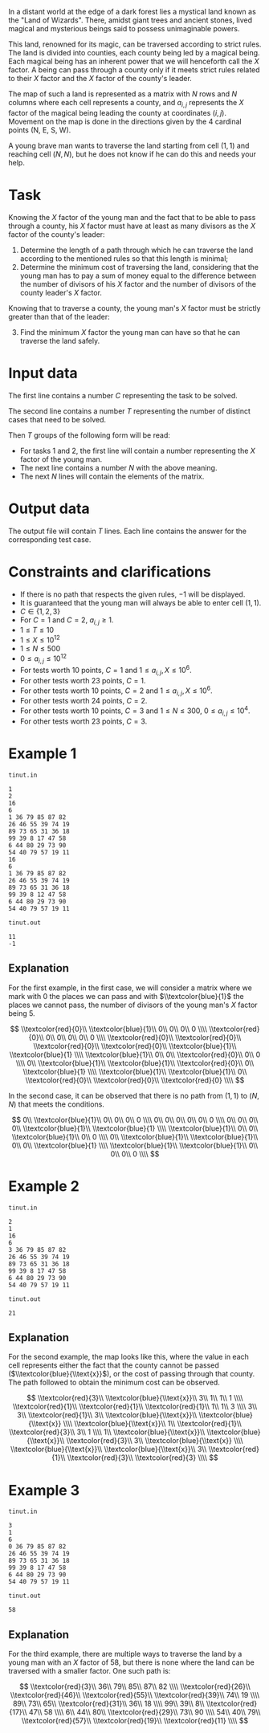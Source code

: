 In a distant world at the edge of a dark forest lies a mystical land known as the "Land of Wizards". There, amidst giant trees and ancient stones, lived magical and mysterious beings said to possess unimaginable powers.

This land, renowned for its magic, can be traversed according to strict rules. The land is divided into counties, each county being led by a magical being. Each magical being has an inherent power that we will henceforth call the $X$ factor. A being can pass through a county only if it meets strict rules related to their $X$ factor and the $X$ factor of the county's leader.

The map of such a land is represented as a matrix with $N$ rows and $N$ columns where each cell represents a county, and $a_{i,j}$ represents the $X$ factor of the magical being leading the county at coordinates $(i, j)$. Movement on the map is done in the directions given by the 4 cardinal points (N, E, S, W).

A young brave man wants to traverse the land starting from cell $(1, 1)$ and reaching cell $(N, N)$, but he does not know if he can do this and needs your help.

# Task

Knowing the $X$ factor of the young man and the fact that to be able to pass through a county, his $X$ factor must have at least as many divisors as the $X$ factor of the county's leader:

1. Determine the length of a path through which he can traverse the land according to the mentioned rules so that this length is minimal;
2. Determine the minimum cost of traversing the land, considering that the young man has to pay a sum of money equal to the difference between the number of divisors of his $X$ factor and the number of divisors of the county leader's $X$ factor.

Knowing that to traverse a county, the young man's $X$ factor must be strictly greater than that of the leader:

3. Find the minimum $X$ factor the young man can have so that he can traverse the land safely.

# Input data

The first line contains a number $C$ representing the task to be solved.

The second line contains a number $T$ representing the number of distinct cases that need to be solved.

Then $T$ groups of the following form will be read:
- For tasks 1 and 2, the first line will contain a number representing the $X$ factor of the young man.
- The next line contains a number $N$ with the above meaning.
- The next $N$ lines will contain the elements of the matrix.

# Output data

The output file will contain $T$ lines. Each line contains the answer for the corresponding test case.

# Constraints and clarifications

* If there is no path that respects the given rules, $-1$ will be displayed.
* It is guaranteed that the young man will always be able to enter cell $(1, 1)$.
* $C \in \{1, 2, 3\}$
* For $C = 1$ and $C = 2$, $a_{i,j} \geq 1$.
* $1 \leq T \leq 10$
* $1 \leq X \leq 10^{12}$
* $1 \leq N \leq 500$
* $0 \leq a_{i,j} \leq 10^{12}$
* For tests worth $10$ points, $C = 1$ and $1 \leq a_{i,j}, X \leq 10^{6}$.
* For other tests worth $23$ points, $C = 1$.
* For other tests worth $10$ points, $C = 2$ and $1 \leq a_{i,j}, X \leq 10^{6}$.
* For other tests worth $24$ points, $C = 2$.
* For other tests worth $10$ points, $C = 3$ and $1 \leq N \leq 300$, $0 \leq a_{i,j} \leq 10^{4}$.
* For other tests worth $23$ points, $C = 3$.

# Example 1
`tinut.in`
```
1
2
16
6
1 36 79 85 87 82
26 46 55 39 74 19
89 73 65 31 36 18
99 39 8 17 47 58
6 44 80 29 73 90
54 40 79 57 19 11
16
6
1 36 79 85 87 82
26 46 55 39 74 19
89 73 65 31 36 18
99 39 8 12 47 58
6 44 80 29 73 90
54 40 79 57 19 11
```

`tinut.out`
```
11
-1
```

## Explanation
For the first example, in the first case, we will consider a matrix where we mark with $0$ the places we can pass and with $\\textcolor{blue}{1}$ the places we cannot pass, the number of divisors of the young man's $X$ factor being $5$.

$$
\\textcolor{red}{0}\\ \\textcolor{blue}{1}\\ 0\\ 0\\ 0\\ 0 \\\\
\\textcolor{red}{0}\\ 0\\ 0\\ 0\\ 0\\ 0 \\\\
\\textcolor{red}{0}\\ \\textcolor{red}{0}\\ \\textcolor{red}{0}\\ \\textcolor{red}{0}\\ \\textcolor{blue}{1}\\ \\textcolor{blue}{1} \\\\
\\textcolor{blue}{1}\\ 0\\ 0\\ \\textcolor{red}{0}\\ 0\\ 0 \\\\
0\\ \\textcolor{blue}{1}\\ \\textcolor{blue}{1}\\ \\textcolor{red}{0}\\ 0\\ \\textcolor{blue}{1} \\\\
\\textcolor{blue}{1}\\ \\textcolor{blue}{1}\\ 0\\ \\textcolor{red}{0}\\ \\textcolor{red}{0}\\ \\textcolor{red}{0} \\\\
$$

In the second case, it can be observed that there is no path from $(1, 1)$ to $(N, N)$ that meets the conditions.

$$
0\\ \\textcolor{blue}{1}\\ 0\\ 0\\ 0\\ 0 \\\\
0\\ 0\\ 0\\ 0\\ 0\\ 0 \\\\
0\\ 0\\ 0\\ 0\\ \\textcolor{blue}{1}\\ \\textcolor{blue}{1} \\\\
\\textcolor{blue}{1}\\ 0\\ 0\\ \\textcolor{blue}{1}\\ 0\\ 0 \\\\
0\\ \\textcolor{blue}{1}\\ \\textcolor{blue}{1}\\ 0\\ 0\\ \\textcolor{blue}{1} \\\\
\\textcolor{blue}{1}\\ \\textcolor{blue}{1}\\ 0\\ 0\\ 0\\ 0 \\\\
$$

# Example 2
`tinut.in`
```
2
1
16
6
3 36 79 85 87 82
26 46 55 39 74 19
89 73 65 31 36 18
99 39 8 17 47 58
6 44 80 29 73 90
54 40 79 57 19 11
```

`tinut.out`
```
21
```

## Explanation
For the second example, the map looks like this, where the value in each cell represents either the fact that the county cannot be passed ($\\textcolor{blue}{\\text{x}}$), or the cost of passing through that county. The path followed to obtain the minimum cost can be observed.

$$
\\textcolor{red}{3}\\ \\textcolor{blue}{\\text{x}}\\ 3\\ 1\\ 1\\ 1 \\\\
\\textcolor{red}{1}\\ \\textcolor{red}{1}\\ \\textcolor{red}{1}\\ 1\\ 1\\ 3 \\\\
3\\ 3\\ \\textcolor{red}{1}\\ 3\\ \\textcolor{blue}{\\text{x}}\\ \\textcolor{blue}{\\text{x}} \\\\
\\textcolor{blue}{\\text{x}}\\ 1\\ \\textcolor{red}{1}\\ \\textcolor{red}{3}\\ 3\\ 1 \\\\
1\\ \\textcolor{blue}{\\text{x}}\\ \\textcolor{blue}{\\text{x}}\\ \\textcolor{red}{3}\\ 3\\ \\textcolor{blue}{\\text{x}} \\\\
\\textcolor{blue}{\\text{x}}\\ \\textcolor{blue}{\\text{x}}\\ 3\\ \\textcolor{red}{1}\\ \\textcolor{red}{3}\\ \\textcolor{red}{3} \\\\
$$

# Example 3
`tinut.in`
```
3
1
6
0 36 79 85 87 82
26 46 55 39 74 19
89 73 65 31 36 18
99 39 8 17 47 58
6 44 80 29 73 90
54 40 79 57 19 11
```

`tinut.out`
```
58
```

## Explanation
For the third example, there are multiple ways to traverse the land by a young man with an $X$ factor of 58, but there is none where the land can be traversed with a smaller factor. One such path is:

$$
\\textcolor{red}{3}\\ 36\\ 79\\ 85\\ 87\\ 82 \\\\
\\textcolor{red}{26}\\ \\textcolor{red}{46}\\ \\textcolor{red}{55}\\ \\textcolor{red}{39}\\ 74\\ 19 \\\\
89\\ 73\\ 65\\ \\textcolor{red}{31}\\ 36\\ 18 \\\\
99\\ 39\\ 8\\ \\textcolor{red}{17}\\ 47\\ 58 \\\\
6\\ 44\\ 80\\ \\textcolor{red}{29}\\ 73\\ 90 \\\\
54\\ 40\\ 79\\ \\textcolor{red}{57}\\ \\textcolor{red}{19}\\ \\textcolor{red}{11} \\\\
$$
